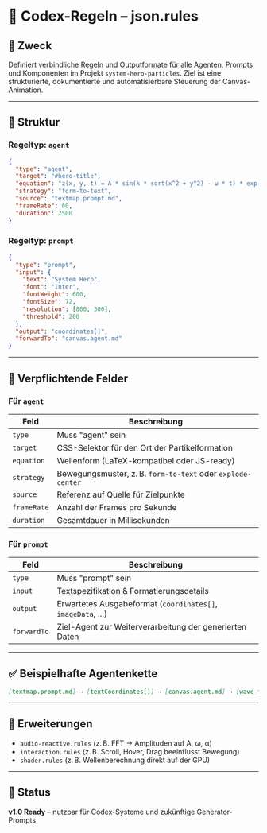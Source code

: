 # 📜 Codex-Regeln – json.rules

## 🔧 Zweck

Definiert verbindliche Regeln und Outputformate für alle Agenten, Prompts und Komponenten im Projekt `system-hero-particles`. Ziel ist eine strukturierte, dokumentierte und automatisierbare Steuerung der Canvas-Animation.

---

## 📂 Struktur

### Regeltyp: `agent`

```json
{
  "type": "agent",
  "target": "#hero-title",
  "equation": "z(x, y, t) = A * sin(k * sqrt(x^2 + y^2) - ω * t) * exp(-α * t)",
  "strategy": "form-to-text",
  "source": "textmap.prompt.md",
  "frameRate": 60,
  "duration": 2500
}
```

### Regeltyp: `prompt`

```json
{
  "type": "prompt",
  "input": {
    "text": "System Hero",
    "font": "Inter",
    "fontWeight": 600,
    "fontSize": 72,
    "resolution": [800, 300],
    "threshold": 200
  },
  "output": "coordinates[]",
  "forwardTo": "canvas.agent.md"
}
```

---

## 📌 Verpflichtende Felder

### Für `agent`

| Feld        | Beschreibung                                                |
| ----------- | ----------------------------------------------------------- |
| `type`      | Muss "agent" sein                                           |
| `target`    | CSS-Selektor für den Ort der Partikelformation              |
| `equation`  | Wellenform (LaTeX-kompatibel oder JS-ready)                 |
| `strategy`  | Bewegungsmuster, z. B. `form-to-text` oder `explode-center` |
| `source`    | Referenz auf Quelle für Zielpunkte                          |
| `frameRate` | Anzahl der Frames pro Sekunde                               |
| `duration`  | Gesamtdauer in Millisekunden                                |

### Für `prompt`

| Feld        | Beschreibung                                                 |
| ----------- | ------------------------------------------------------------ |
| `type`      | Muss "prompt" sein                                           |
| `input`     | Textspezifikation & Formatierungsdetails                     |
| `output`    | Erwartetes Ausgabeformat (`coordinates[]`, `imageData`, ...) |
| `forwardTo` | Ziel-Agent zur Weiterverarbeitung der generierten Daten      |

---

## ✅ Beispielhafte Agentenkette

```markdown
[textmap.prompt.md] → [textCoordinates[]] → [canvas.agent.md] → [wave_function.ts] → [Canvas]
```

---

## 🧠 Erweiterungen

- `audio-reactive.rules` (z. B. FFT → Amplituden auf A, ω, α)
- `interaction.rules` (z. B. Scroll, Hover, Drag beeinflusst Bewegung)
- `shader.rules` (z. B. Wellenberechnung direkt auf der GPU)

---

## 📍 Status

**v1.0 Ready** – nutzbar für Codex-Systeme und zukünftige Generator-Prompts

